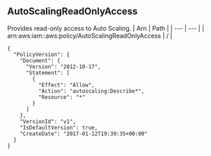 
## AutoScalingReadOnlyAccess
Provides read-only access to Auto Scaling. 
| Arn | Path |
| --- | --- |
| arn:aws:iam::aws:policy/AutoScalingReadOnlyAccess | / |
```
{
  "PolicyVersion": {
    "Document": {
      "Version": "2012-10-17",
      "Statement": [
        {
          "Effect": "Allow",
          "Action": "autoscaling:Describe*",
          "Resource": "*"
        }
      ]
    },
    "VersionId": "v1",
    "IsDefaultVersion": true,
    "CreateDate": "2017-01-12T19:39:35+00:00"
  }
}
```
